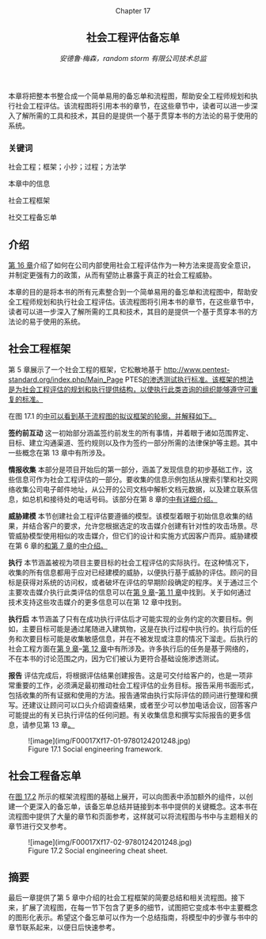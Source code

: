 <section epub:type="chapter">

<header>Chapter 17

# 社会工程评估备忘单

<address>

安德鲁·梅森，random storm 有限公司技术总监

</address>

</header>

<section class="abstract" epub:type="preamble" id="AB0010">

本章将把整本书整合成一个简单易用的备忘单和流程图，帮助安全工程师规划和执行社会工程评估。该流程图将引用本书的章节，在这些章节中，读者可以进一步深入了解所需的工具和技术，其目的是提供一个基于贯穿本书的方法论的易于使用的系统。

</section>

<section epub:type="keyword">

### 关键词

社会工程；框架；小抄；过程；方法学

</section>

本章中的信息

社会工程框架

社交工程备忘单

<section id="S0010">

## 介绍

[第 16 章](16.html)介绍了如何在公司内部使用社会工程评估作为一种方法来提高安全意识，并制定更强有力的政策，从而有望防止暴露于真正的社会工程威胁。

本章的目的是将本书的所有元素整合到一个简单易用的备忘单和流程图中，帮助安全工程师规划和执行社会工程评估。该流程图将引用本书的章节，在这些章节中，读者可以进一步深入了解所需的工具和技术，其目的是提供一个基于贯穿本书的方法论的易于使用的系统。

</section>

<section id="S0015">

## 社会工程框架

第 5 章展示了一个社会工程的框架，它松散地基于 http://www.pentest-standard.org/index.php/Main_Page PTES[的渗透测试执行标准。该框架的想法是为社会工程评估的规划和执行提供结构，以使执行此类咨询的组织能够遵守可重复的标准。](http://www.pentest-standard.org/index.php/Main_Page)

在图 17.1 的[中可以看到基于流程图的拟议框架的轮廓，并解释如下。](#F0010)

**签约前互动**
这一初始部分涵盖签约前发生的所有事情，并着眼于诸如范围界定、目标、建立沟通渠道、签约规则以及作为签约一部分所需的法律保护等主题。其中一些概念在第 13 章中有所涉及。

**情报收集**
本部分是项目开始后的第一部分，涵盖了发现信息的初步基础工作，这些信息可作为社会工程评估的一部分。要收集的信息示例包括从搜索引擎和社交网络收集公司电子邮件地址，从公开的公司文档中解析文档元数据，以及建立联系信息，如总机和接待处的电话号码。该部分在第 8 章的[中有详细介绍。](08.html)

**威胁建模**
本节创建社会工程评估要遵循的模型。该模型着眼于初始信息收集的结果，并结合客户的要求，允许您根据选定的攻击媒介创建有针对性的攻击场景。尽管威胁模型使用相似的攻击媒介，但它们的设计和实施方式因客户而异。威胁建模在第 6 章的[和第 7 章](06.html)的[中介绍。](07.html)

**执行**
本节涵盖被视为项目主要目标的社会工程评估的实际执行。在这种情况下，收集的所有信息都用于应对已经建模的威胁，以便执行基于威胁的评估。顾问的目标是获得对系统的访问权，或者破坏在评估的早期阶段确定的程序。关于通过三个主要攻击媒介执行此类评估的信息可以在[第 9 章](09.html)–[第 11 章](11.html)中找到。关于如何通过技术支持这些攻击媒介的更多信息可以在第 12 章中找到。

**执行后**
本节涵盖了只有在成功执行评估后才可能实现的业务约定的次要目标。例如，主要目标可能是通过尾随进入建筑物，这是在执行过程中执行的。执行后的任务和次要目标可能是收集敏感信息，并在不被发现或注意的情况下溜走。后执行的社会工程方面在[第 9 章](09.html)–[第 12 章](12.html)中有所涉及。许多执行后的任务是基于网络的，不在本书的讨论范围之内，因为它们被认为更符合基础设施渗透测试。

**报告**
评估完成后，将根据评估结果创建报告。这是可交付给客户的，也是一项非常重要的工作，必须满足最初推动社会工程评估的业务目标。报告采用书面形式，包括收集的所有证据和使用的方法。报告通常由执行实际评估的顾问进行整理和撰写。还建议让顾问可以口头介绍调查结果，或者至少可以参加电话会议，回答客户可能提出的有关已执行评估的任何问题。有关收集信息和撰写实际报告的更多信息，请参见第 13 章[。](13.html)

<figure class="fig">![image](img/F00017Xf17-01-9780124201248.jpg)

<figcaption class="figleg">Figure 17.1 Social engineering framework.</figcaption>

</figure>

</section>

<section id="S0020">

## 社会工程备忘单

在[图 17.2](#F0015) 所示的框架流程图的基础上展开，可以向图表中添加额外的组件，以创建一个更深入的备忘单，该备忘单总结并链接到本书中提供的关键概念。这本书在流程图中提供了大量的章节和页面参考，这样就可以将流程图与书中与主题相关的章节进行交叉参考。

<figure class="fig">![image](img/F00017Xf17-02-9780124201248.jpg)

<figcaption class="figleg">Figure 17.2 Social engineering cheat sheet.</figcaption>

</figure>

</section>

<section id="S0025">

## 摘要

最后一章提供了第 5 章中介绍的社会工程框架的简要总结和相关流程图。接下来，扩展了流程图，在每一节下包含了更多的细节，试图把它变成本书中主要概念的图形化表示。希望这个备忘单可以作为一个总结指南，将模型中的步骤与书中的章节联系起来，以便日后快速参考。

</section>

</section>
